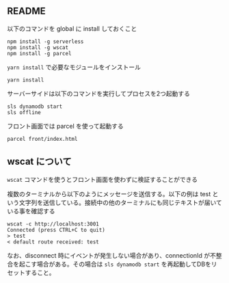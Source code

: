 ## README

以下のコマンドを global に install しておくこと

```
npm install -g serverless
npm install -g wscat
npm install -g parcel
```

`yarn install` で必要なモジュールをインストール

```
yarn install
```

サーバーサイドは以下のコマンドを実行してプロセスを2つ起動する

```
sls dynamodb start
sls offline
```

フロント画面では parcel を使って起動する

```
parcel front/index.html
```

## wscat について

`wscat` コマンドを使うとフロント画面を使わずに検証することができる

複数のターミナルから以下のようにメッセージを送信する。以下の例は test という文字列を送信している。接続中の他のターミナルにも同じテキストが届いている事を確認する

```
wscat -c http://localhost:3001
Connected (press CTRL+C to quit)
> test
< default route received: test
```

なお、disconnect 時にイベントが発生しない場合があり、connectionId が不整合を起こす場合がある。その場合は `sls dynamodb start` を再起動してDBをリセットすること。
